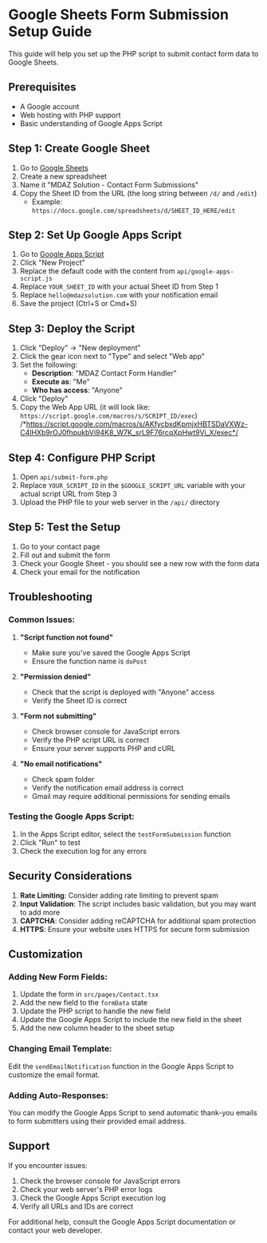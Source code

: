 # Google Sheets Form Submission Setup Guide

This guide will help you set up the PHP script to submit contact form data to Google Sheets.

## Prerequisites

- A Google account
- Web hosting with PHP support
- Basic understanding of Google Apps Script

## Step 1: Create Google Sheet

1. Go to [Google Sheets](https://sheets.google.com)
2. Create a new spreadsheet
3. Name it "MDAZ Solution - Contact Form Submissions"
4. Copy the Sheet ID from the URL (the long string between `/d/` and `/edit`)
   - Example: `https://docs.google.com/spreadsheets/d/SHEET_ID_HERE/edit`

## Step 2: Set Up Google Apps Script

1. Go to [Google Apps Script](https://script.google.com)
2. Click "New Project"
3. Replace the default code with the content from `api/google-apps-script.js`
4. Replace `YOUR_SHEET_ID` with your actual Sheet ID from Step 1
5. Replace `hello@mdazsolution.com` with your notification email
6. Save the project (Ctrl+S or Cmd+S)

## Step 3: Deploy the Script

1. Click "Deploy" → "New deployment"
2. Click the gear icon next to "Type" and select "Web app"
3. Set the following:
   - **Description**: "MDAZ Contact Form Handler"
   - **Execute as**: "Me"
   - **Who has access**: "Anyone"
4. Click "Deploy"
5. Copy the Web App URL (it will look like: `https://script.google.com/macros/s/SCRIPT_ID/exec`)
/*https://script.google.com/macros/s/AKfycbxdKpmjxHBTSDaVXWz-C4lHXb9rOJ0fhpukbVi94K8_W7K_srL9F76rcqXpHwt9Vi_X/exec*/
## Step 4: Configure PHP Script

1. Open `api/submit-form.php`
2. Replace `YOUR_SCRIPT_ID` in the `$GOOGLE_SCRIPT_URL` variable with your actual script URL from Step 3
3. Upload the PHP file to your web server in the `/api/` directory

## Step 5: Test the Setup

1. Go to your contact page
2. Fill out and submit the form
3. Check your Google Sheet - you should see a new row with the form data
4. Check your email for the notification

## Troubleshooting

### Common Issues:

1. **"Script function not found"**
   - Make sure you've saved the Google Apps Script
   - Ensure the function name is `doPost`

2. **"Permission denied"**
   - Check that the script is deployed with "Anyone" access
   - Verify the Sheet ID is correct

3. **"Form not submitting"**
   - Check browser console for JavaScript errors
   - Verify the PHP script URL is correct
   - Ensure your server supports PHP and cURL

4. **"No email notifications"**
   - Check spam folder
   - Verify the notification email address is correct
   - Gmail may require additional permissions for sending emails

### Testing the Google Apps Script:

1. In the Apps Script editor, select the `testFormSubmission` function
2. Click "Run" to test
3. Check the execution log for any errors

## Security Considerations

1. **Rate Limiting**: Consider adding rate limiting to prevent spam
2. **Input Validation**: The script includes basic validation, but you may want to add more
3. **CAPTCHA**: Consider adding reCAPTCHA for additional spam protection
4. **HTTPS**: Ensure your website uses HTTPS for secure form submission

## Customization

### Adding New Form Fields:

1. Update the form in `src/pages/Contact.tsx`
2. Add the new field to the `formData` state
3. Update the PHP script to handle the new field
4. Update the Google Apps Script to include the new field in the sheet
5. Add the new column header to the sheet setup

### Changing Email Template:

Edit the `sendEmailNotification` function in the Google Apps Script to customize the email format.

### Adding Auto-Responses:

You can modify the Google Apps Script to send automatic thank-you emails to form submitters using their provided email address.

## Support

If you encounter issues:

1. Check the browser console for JavaScript errors
2. Check your web server's PHP error logs
3. Check the Google Apps Script execution log
4. Verify all URLs and IDs are correct

For additional help, consult the Google Apps Script documentation or contact your web developer.